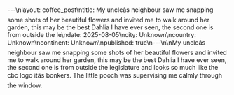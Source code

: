 ---\nlayout: coffee_post\ntitle: My uncleâs neighbour saw me snapping some shots of her beautiful flowers and invited me to walk around her garden, this may be the best Dahlia I have ever seen, the second one is from outside the le\ndate: 2025-08-05\ncity: Unknown\ncountry: Unknown\ncontinent: Unknown\npublished: true\n---\n\nMy uncleâs neighbour saw me snapping some shots of her beautiful flowers and invited me to walk around her garden, this may be the best Dahlia I have ever seen, the second one is from outside the legislature and looks so much like the cbc logo itâs bonkers. The little pooch was supervising me calmly through the window.
